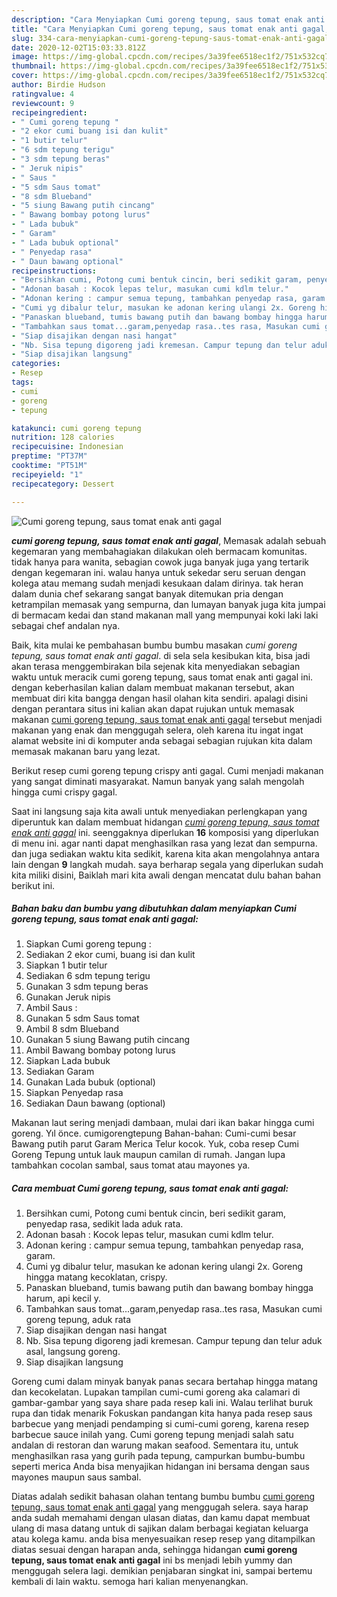 ```yaml
---
description: "Cara Menyiapkan Cumi goreng tepung, saus tomat enak anti gagal, Anti Gagal"
title: "Cara Menyiapkan Cumi goreng tepung, saus tomat enak anti gagal, Anti Gagal"
slug: 334-cara-menyiapkan-cumi-goreng-tepung-saus-tomat-enak-anti-gagal-anti-gagal
date: 2020-12-02T15:03:33.812Z
image: https://img-global.cpcdn.com/recipes/3a39fee6518ec1f2/751x532cq70/cumi-goreng-tepung-saus-tomat-enak-anti-gagal-foto-resep-utama.jpg
thumbnail: https://img-global.cpcdn.com/recipes/3a39fee6518ec1f2/751x532cq70/cumi-goreng-tepung-saus-tomat-enak-anti-gagal-foto-resep-utama.jpg
cover: https://img-global.cpcdn.com/recipes/3a39fee6518ec1f2/751x532cq70/cumi-goreng-tepung-saus-tomat-enak-anti-gagal-foto-resep-utama.jpg
author: Birdie Hudson
ratingvalue: 4
reviewcount: 9
recipeingredient:
- " Cumi goreng tepung "
- "2 ekor cumi buang isi dan kulit"
- "1 butir telur"
- "6 sdm tepung terigu"
- "3 sdm tepung beras"
- " Jeruk nipis"
- " Saus "
- "5 sdm Saus tomat"
- "8 sdm Blueband"
- "5 siung Bawang putih cincang"
- " Bawang bombay potong lurus"
- " Lada bubuk"
- " Garam"
- " Lada bubuk optional"
- " Penyedap rasa"
- " Daun bawang optional"
recipeinstructions:
- "Bersihkan cumi, Potong cumi bentuk cincin, beri sedikit garam, penyedap rasa, sedikit lada aduk rata."
- "Adonan basah : Kocok lepas telur, masukan cumi kdlm telur."
- "Adonan kering : campur semua tepung, tambahkan penyedap rasa, garam."
- "Cumi yg dibalur telur, masukan ke adonan kering ulangi 2x. Goreng hingga matang kecoklatan, crispy."
- "Panaskan blueband, tumis bawang putih dan bawang bombay hingga harum, api kecil y."
- "Tambahkan saus tomat...garam,penyedap rasa..tes rasa, Masukan cumi goreng tepung, aduk rata"
- "Siap disajikan dengan nasi hangat"
- "Nb. Sisa tepung digoreng jadi kremesan. Campur tepung dan telur aduk asal, langsung goreng."
- "Siap disajikan langsung"
categories:
- Resep
tags:
- cumi
- goreng
- tepung

katakunci: cumi goreng tepung 
nutrition: 128 calories
recipecuisine: Indonesian
preptime: "PT37M"
cooktime: "PT51M"
recipeyield: "1"
recipecategory: Dessert

---
```



![Cumi goreng tepung, saus tomat enak anti gagal](https://img-global.cpcdn.com/recipes/3a39fee6518ec1f2/751x532cq70/cumi-goreng-tepung-saus-tomat-enak-anti-gagal-foto-resep-utama.jpg)

<b><i>cumi goreng tepung, saus tomat enak anti gagal</i></b>, Memasak adalah sebuah kegemaran yang membahagiakan dilakukan oleh bermacam komunitas. tidak hanya para wanita, sebagian cowok juga banyak juga yang tertarik dengan kegemaran ini. walau hanya untuk sekedar seru seruan dengan kolega atau memang sudah menjadi kesukaan dalam dirinya. tak heran dalam dunia chef sekarang sangat banyak ditemukan pria dengan ketrampilan memasak yang sempurna, dan lumayan banyak juga kita jumpai di bermacam kedai dan stand makanan mall yang mempunyai koki laki laki sebagai chef andalan nya.

Baik, kita mulai ke pembahasan bumbu bumbu masakan <i>cumi goreng tepung, saus tomat enak anti gagal</i>. di sela sela kesibukan kita, bisa jadi akan terasa menggembirakan bila sejenak kita menyediakan sebagian waktu untuk meracik cumi goreng tepung, saus tomat enak anti gagal ini. dengan keberhasilan kalian dalam membuat makanan tersebut, akan membuat diri kita bangga dengan hasil olahan kita sendiri. apalagi disini dengan perantara situs ini kalian akan dapat rujukan untuk memasak makanan <u>cumi goreng tepung, saus tomat enak anti gagal</u> tersebut menjadi makanan yang enak dan menggugah selera, oleh karena itu ingat ingat alamat website ini di komputer anda sebagai sebagian rujukan kita dalam memasak makanan baru yang lezat.

Berikut resep cumi goreng tepung crispy anti gagal. Cumi menjadi makanan yang sangat diminati masyarakat. Namun banyak yang salah mengolah hingga cumi crispy gagal.


Saat ini langsung saja kita awali untuk menyediakan perlengkapan yang diperuntuk kan dalam membuat hidangan <u><i>cumi goreng tepung, saus tomat enak anti gagal</i></u> ini. seenggaknya diperlukan <b>16</b> komposisi yang diperlukan di menu ini. agar nanti dapat menghasilkan rasa yang lezat dan sempurna. dan juga sediakan waktu kita sedikit, karena kita akan mengolahnya antara lain dengan <b>9</b> langkah mudah. saya berharap segala yang diperlukan sudah kita miliki disini, Baiklah mari kita awali dengan mencatat dulu bahan bahan berikut ini.

<!--inarticleads1-->

##### Bahan baku dan bumbu yang dibutuhkan dalam menyiapkan Cumi goreng tepung, saus tomat enak anti gagal:

1. Siapkan  Cumi goreng tepung :
1. Sediakan 2 ekor cumi, buang isi dan kulit
1. Siapkan 1 butir telur
1. Sediakan 6 sdm tepung terigu
1. Gunakan 3 sdm tepung beras
1. Gunakan  Jeruk nipis
1. Ambil  Saus :
1. Gunakan 5 sdm Saus tomat
1. Ambil 8 sdm Blueband
1. Gunakan 5 siung Bawang putih cincang
1. Ambil  Bawang bombay potong lurus
1. Siapkan  Lada bubuk
1. Sediakan  Garam
1. Gunakan  Lada bubuk (optional)
1. Siapkan  Penyedap rasa
1. Sediakan  Daun bawang (optional)


Makanan laut sering menjadi dambaan, mulai dari ikan bakar hingga cumi goreng. Yıl önce. cumigorengtepung Bahan-bahan: Cumi-cumi besar Bawang putih parut Garam Merica Telur kocok. Yuk, coba resep Cumi Goreng Tepung untuk lauk maupun camilan di rumah. Jangan lupa tambahkan cocolan sambal, saus tomat atau mayones ya. 

<!--inarticleads2-->

##### Cara membuat Cumi goreng tepung, saus tomat enak anti gagal:

1. Bersihkan cumi, Potong cumi bentuk cincin, beri sedikit garam, penyedap rasa, sedikit lada aduk rata.
1. Adonan basah : Kocok lepas telur, masukan cumi kdlm telur.
1. Adonan kering : campur semua tepung, tambahkan penyedap rasa, garam.
1. Cumi yg dibalur telur, masukan ke adonan kering ulangi 2x. Goreng hingga matang kecoklatan, crispy.
1. Panaskan blueband, tumis bawang putih dan bawang bombay hingga harum, api kecil y.
1. Tambahkan saus tomat...garam,penyedap rasa..tes rasa, Masukan cumi goreng tepung, aduk rata
1. Siap disajikan dengan nasi hangat
1. Nb. Sisa tepung digoreng jadi kremesan. Campur tepung dan telur aduk asal, langsung goreng.
1. Siap disajikan langsung


Goreng cumi dalam minyak banyak panas secara bertahap hingga matang dan kecokelatan. Lupakan tampilan cumi-cumi goreng aka calamari di gambar-gambar yang saya share pada resep kali ini. Walau terlihat buruk rupa dan tidak menarik Fokuskan pandangan kita hanya pada resep saus barbecue yang menjadi pendamping si cumi-cumi goreng, karena resep barbecue sauce inilah yang. Cumi goreng tepung menjadi salah satu andalan di restoran dan warung makan seafood. Sementara itu, untuk menghasilkan rasa yang gurih pada tepung, campurkan bumbu-bumbu seperti merica Anda bisa menyajikan hidangan ini bersama dengan saus mayones maupun saus sambal. 

Diatas adalah sedikit bahasan olahan tentang bumbu bumbu <u>cumi goreng tepung, saus tomat enak anti gagal</u> yang menggugah selera. saya harap anda sudah memahami dengan ulasan diatas, dan kamu dapat membuat ulang di masa datang untuk di sajikan dalam berbagai kegiatan keluarga atau kolega kamu. anda bisa menyesuaikan resep resep yang ditampilkan diatas sesuai dengan harapan anda, sehingga hidangan <b>cumi goreng tepung, saus tomat enak anti gagal</b> ini bs menjadi lebih yummy dan menggugah selera lagi. demikian penjabaran singkat ini, sampai bertemu kembali di lain waktu. semoga hari kalian menyenangkan.
